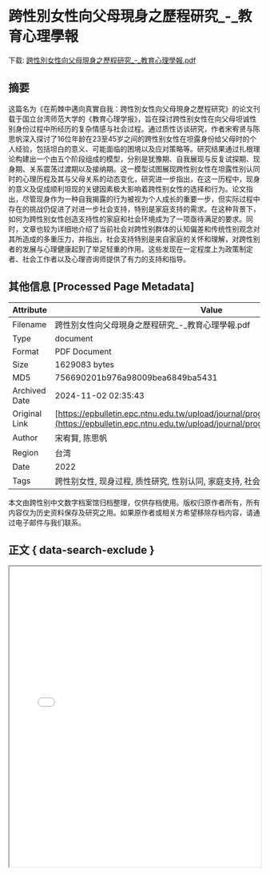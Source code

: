 # 跨性別女性向父母現身之歷程研究_-_教育心理學報

<!-- tcd_download_link -->
下载: [跨性別女性向父母現身之歷程研究_-_教育心理學報.pdf](跨性別女性向父母現身之歷程研究_-_教育心理學報.pdf)
<!-- tcd_download_link_end -->

## 摘要

<!-- tcd_abstract -->
这篇名为《在荊棘中邁向真實自我：跨性別女性向父母現身之歷程研究》的论文刊载于国立台湾师范大学的《教育心理学报》，旨在探讨跨性别女性在向父母坦诚性别身份过程中所经历的复杂情感与社会过程。通过质性访谈研究，作者宋宥贤与陈思帆深入探讨了16位年龄在23至45岁之间的跨性别女性在坦露身份给父母时的个人经验，包括坦白的意义、可能面临的困境以及应对策略等。研究结果通过扎根理论构建出一个由五个阶段组成的模型，分别是犹豫期、自我展现与反复试探期、现身期、关系震荡过渡期以及接纳期。这一模型试图展现跨性别女性在坦露性别认同时的心理历程及其与父母关系的动态变化，研究进一步指出，在这一历程中，现身的意义及促成顺利坦现的关键因素极大影响着跨性别女性的选择和行为。论文指出，尽管现身作为一种自我揭露的行为被视为个人成长的重要一步，但实际过程中存在的挑战仍促进了对进一步社会支持，特别是家庭支持的需求。在这种背景下，如何为跨性别女性创造支持性的家庭和社会环境成为了一项亟待满足的要求。同时，文章也较为详细地介绍了当前社会对跨性别群体的认知偏差和传统性别观念对其所造成的多重压力，并指出，社会支持特别是来自家庭的关怀和理解，对跨性别者的发展与心理健康起到了举足轻重的作用。这些发现在一定程度上为政策制定者、社会工作者以及心理咨询师提供了有力的支持和指导。

<!-- tcd_abstract_end -->

## 其他信息 [Processed Page Metadata]

| Attribute       | Value                                  |
|-----------------|----------------------------------------|
| Filename        | 跨性別女性向父母現身之歷程研究_-_教育心理學報.pdf                             |
| Type            | document                                 |
| Format          | PDF Document                               |
| Size            | 1629083 bytes                           |
| MD5             | 756690201b976a98009bea6849ba5431                                  |
| Archived Date   | 2024-11-02 02:35:43                             |
| Original Link   | [https://epbulletin.epc.ntnu.edu.tw/upload/journal/prog/ea9de219_20230112.pdf](https://epbulletin.epc.ntnu.edu.tw/upload/journal/prog/ea9de219_20230112.pdf)                         |
| Author          | 宋宥賢, 陈思帆                               |
| Region          | 台湾                               |
| Date            | 2022                                 |
| Tags            | 跨性别女性, 现身过程, 质性研究, 性别认同, 家庭支持, 社会环境                                 |

本文由跨性别中文数字档案馆归档整理，仅供存档使用。版权归原作者所有，所有内容仅为历史资料保存及研究之用。如果原作者或相关方希望移除存档内容，请通过电子邮件与我们联系。

## 正文 { data-search-exclude }

<!-- tcd_main_text -->
<iframe src="../跨性別女性向父母現身之歷程研究_-_教育心理學報.pdf" width="100%" height="600px">
    <p>无法显示PDF，请下载查看。</p>
</iframe>
<!-- tcd_main_text_end -->

